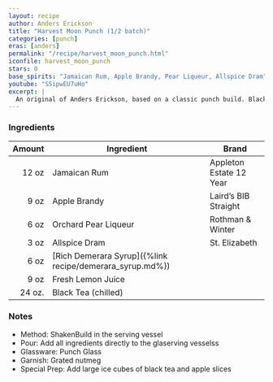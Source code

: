 ```yaml
---
layout: recipe
author: Anders Erickson
title: "Harvest Moon Punch (1/2 batch)"
categories: [punch]
eras: [anders]
permalink: "/recipe/harvest_moon_punch.html"
iconfile: harvest_moon_punch
stars: 0
base_spirits: "Jamaican Rum, Apple Brandy, Pear Liqueur, Allspice Dram"
youtube: "S5ipwEU7uHo"
excerpt: |
  An original of Anders Erickson, based on a classic punch build. Black tea adds volume, and cuts down on the alcohol content.
---
```


### Ingredients

| Amount | Ingredient                                               | Brand                   |
| -----: | -------------------------------------------------------- | ----------------------- |
|  12 oz | Jamaican Rum                                             | Appleton Estate 12 Year |
|   9 oz | Apple Brandy                                             | Laird’s BIB Straight    |
|   6 oz | Orchard Pear Liqueur                                     | Rothman & Winter        |
|   3 oz | Allspice Dram                                            | St. Elizabeth           |
|   6 oz | [Rich Demerara Syrup]({%link recipe/demerara_syrup.md%}) |                         |
|   9 oz | Fresh Lemon Juice                                        |                         |
| 24 oz. | Black Tea (chilled)                                      |                         |

### Notes

- Method: ShakenBuild in the serving vessel
- Pour: Add all ingredients directly to the glaserving vesselss
- Glassware: Punch Glass
- Garnish: Grated nutmeg
- Special Prep: Add large ice cubes of black tea and apple slices
